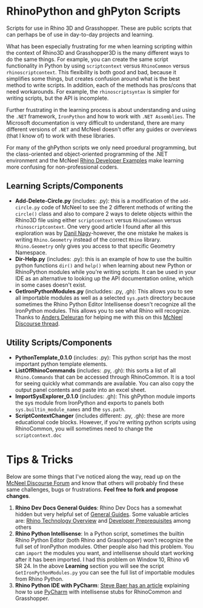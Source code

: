 # RhinoPython and ghPyton Scripts
Scripts for use in Rhino 3D and Grasshopper. These are public scripts that can perhaps be of use in day-to-day projects and learning. 

What has been especially frustrating for me when learning scripting within the context of Rhino3D and Grasshopper3D is the many different ways to do the same things. For example, you can create the same script functionality in Python by using `scriptcontext` versus `RhinoCommon` versus `rhinoscriptcontext`. This flexibility is both good and bad, because it simplifies some things, but creates confusion around what is the best method to write scripts. In addition, each of the methods has pros/cons that need workarounds. For example, the `rhinoscriptsyntax` is simpler for writing scripts, but the API is incomplete. 

Further frustrating in the learning process is about understanding and using the `.NET` framework, `IronPython` and how to work with `.NET Assemblies`. The Microsoft documentation is very difficult to understand, there are many different versions of `.NET` and McNeel doesn't offer any guides or overviews (that I know of) to work with these libraries. 

For many of the ghPython scripts we only need proedural programming, but the class-oriented and object-oriented programming of the .NET environment and the McNeel [Rhino Developer Examples](https://github.com/mcneel/rhino-developer-samples/tree/5c8ac43e6d679125f08b5713ff1ac311819acd49) make learning more confusing for non-professional coders.

## Learning Scripts/Components
* __Add-Delete-Circle.py__ (includes: .py): this is a modification of the `add-circle.py` code of McNeel to see the 2 different methods of writing the `circle()` class and also to compare 2 ways to delete objects within the Rhino3D file using either `scriptcontext` versus `RhinoCommon` versus `rhinoscriptcontext`. One very good article I found after all this exploration was by [Danil Nagy](https://medium.com/generative-design/working-with-geometry-in-python-a256de7bb1b1)-however, the one mistake he makes is writing `Rhino.Geometry` instead of the correct `Rhino` library. `Rhino.Geometry` only gives you access to that specific Geometry Namespace.
* __Dir-Help.py__ (includes: .py): this is an example of how to use the builtin python functions `dir()` and `help()` when learning about new Python or RhinoPython modules while you're writing scripts. It can be used in your IDE as an alternative to looking up the API documentation online, which in some cases doesn't exist.
* __GetIronPythonModules.py__ (includdes: .py, .gh): This allows you to see all importable modules as well as a selected `sys.path` directory because sometimes the Rhino Python Editor Intellisense doesn't recognize all the IronPython modules. This allows you to see what Rhino will recognize. Thanks to [Anders Deleuran](https://discourse.mcneel.com/u/AndersDeleuran) for helping me with this on this [McNeel Discourse thread](https://discourse.mcneel.com/t/importing-ironpython-libraries/100288).

## Utility Scripts/Components
* __PythonTemplate_0.1.0__ (includes: .py): This python script has the most important python template elements.
* __ListOfRhinoCommands__ (includes: .py, .gh): this sorts a list of all `Rhino.Commands` that can be accessed through RhinoCommon. It is a tool for seeing quickly what commands are available. You can also copy the output panel contents and paste into an excel sheet.
* __ImportSysExplorer_0.1.0__ (includes: .gh): This ghPython module imports the sys module from IronPython and exports to panels both `sys.builtin_module_names` and the `sys.path`.
* __ScriptContextChanger__ (includes different: .py, .gh): these are more educational code blocks. However, if you're writing python scripts using RhinoCommon, you will sometimes need to change the `scriptcontext.doc`

# Tips & Tricks
Below are some things that I've noticed along the way, read up on the [McNeel Discourse Forum](https://discourse.mcneel.com/) and know that others will probably find these same challenges, bugs or frustrations. __Feel free to fork and propose changes__.

1. __Rhino Dev Docs General Guides__: Rhino Dev Docs has a somewhat hidden but very helpful set of [General Guides](https://developer.rhino3d.com/guides/general/). Some valuable articles are: [Rhino Technology Overview](https://developer.rhino3d.com/guides/general/rhino-technology-overview/) and [Developer Preprequisites](https://developer.rhino3d.com/guides/general/rhino-developer-prerequisites/) among others  
1. __Rhino Python Intellisense__: In a Python script, sometimes the builtin Rhino Python Editor (both Rhino and Grasshopper) won't recognize the full set of IronPython modules. Other people also had this problem. You can `import` the modules you want, and intellisense should start working after it has been imported. I had this problem on Window 10, Rhino v6 SR 24. In the above __Learning__ section you will see the script `GetIronPythonModules.py` you can see the full list of importable modules from Rhino Python.
1. __Rhino Python IDE with PyCharm__: [Steve Baer has an article](https://stevebaer.wordpress.com/2019/02/25/autocomplete-and-type-hints-with-python-scripts-for-rhino-grasshopper/) explaining how to use [PyCharm](https://www.jetbrains.com/pycharm/) with intellisense stubs for RhinoCommon and Grasshopper.
